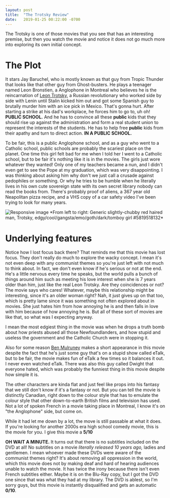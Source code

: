 ```yaml
---
layout: post
title:  "The Trotsky Review"
date:   2019-01-25 00:22:00 -0700
---
```


The Trotsky is one of those movies that you see that has an interesting premise,
but then you watch the movie and notice it does not go much more into exploring
its own initial concept.

# The Plot
It stars Jay Baruchel, who is mostly known as that guy from Tropic Thunder that
looks like that other guy from Ghost-busters. He plays a teenager named
Leon Bronstien, a Anglophone in Montreal who believes he is the reincarnation
of [Leon Trotsky][1], a Russian revolutionary who worked side by side with
Lenin until Stalin kicked him out and got some Spanish guy to brutally murder
him with an ice pick in Mexico. That's gonna hurt. After starting a strike at
his dad's workplace, he forces him to go to, uh oh! **PUBLIC SCHOOL.** And he
has to convince all these **public** kids that they should rise up against the
administration and form a real student union to represent the interests of the
students. He has to help free **public** kids from their apathy and turn to
direct action. **IN A PUBLIC SCHOOL.**

To be fair, this is a public Anglophone school, and as a guy who went to a
Catholic school, public schools are probably the scariest place on the planet.
One time this girl felt bad for me when I told her I went to a Catholic school,
but to be fair it's nothing like it is in the movies. The girls just wore
whatever they wanted! Only one of my teachers became a nun, and I didn't even
get to see the Pope at my graduation, which was very disappointing. I was
thinking about asking him why don't we just call a crusade against pedophiles
or something. Or why he tries to be humble when he literally lives in his own
cute sovereign state with its own secret library nobody can read the books from.
There's probably proof of aliens, a 367 year old Neapolitan pizza recipe, and a
VHS copy of a car safety video I've been trying to look for many years.

<img src="{{site.url}}/assets/thetrotsky.jpg" class="img-fluid" alt="Responsive image">
*From left to right: Generic slightly-chubby red haired man, Trotsky, edgy/cool/gangsta/emo/goth/dark/tomboy girl #5819518132*

# Underlying features
Notice how I lost focus back there? That reminds me that this movie has lost
focus. They don't really do much to explore the wacky concept. I mean it's not
even deep with any communist themes so you're just left with not much to think
about. In fact, we don't even know if he's serious or not at the end. He's a
little nervous every time he speaks, but the world pulls a bunch of things
around him such as meeting his love interest when she is 7 years older than him,
just like the real Leon Trotsky. Are they coincidences or not? The movie says who
cares! Whatever, maybe this relationship might be interesting, since it's an
older woman right? Nah, it just gives up on that too, which is pretty lame since
it was something not often explored about in movies. She just hates him from how
annoying he is and then falls in love with him because of how annoying he is.
But all of these sort of movies are like that, so what was I expecting anyway.

I mean the most edgiest thing in the movie was when he drops a truth bomb about
how priests abused all those Newfoundlanders, and how stupid and useless the
government and the Catholic Church were in stopping it.

Also for some reason [Ben Mulruney][2] makes a short appearance in this movie
despite the fact that he's just some guy that's on a stupid show called eTalk,
but to be fair, the movie makes fun of eTalk a few times so it balances it out.
I never even watched eTalk. There was also this guy called Dwight that everyone
hated, which was probably the funniest thing in this movie despite how simple it
is.

The other characters are kinda flat and just feel like props into his fantasy
that we still don't know if it's a fantasy or not. But you can tell the movie
is distinctly Canadian, right down to the colour style that has to emulate
the colour style that other down-to-earth British films and television has used.
Not a lot of spoken French in a movie taking place in Montreal, I know it's on
"the Anglophone" side, but come on.

While it had let me down by a lot, the move is still passable at what it does.
If you're looking for another 2000s era high school comedy movie, this is the
movie for you. I give this movie a **5/10**

**OH WAIT A MINUTE.** It turns out that there is no subtitles included on the
DVD at all! No subtitles on a movie *literally released 10 years ago,* ladies
and gentlemen. I mean whoever made these DVDs were aware of the communist themes
right? It's about removing all oppression in the world, which this movie does
not by making deaf and hard of hearing audiences unable to watch the movie. It
has twice the irony because there isn't even French subtitles either. Maybe it
is on the Blu-Ray copy, but I got the DVD one since that was what they had at my
library. The DVD is ablest, so I'm sorry guys, but this movie is instantly
disqualified and gets an automatic **0/10**.


[1]: https://en.wikipedia.org/wiki/Leon_Trotsky
[2]: https://en.wikipedia.org/wiki/Ben_Mulroney
